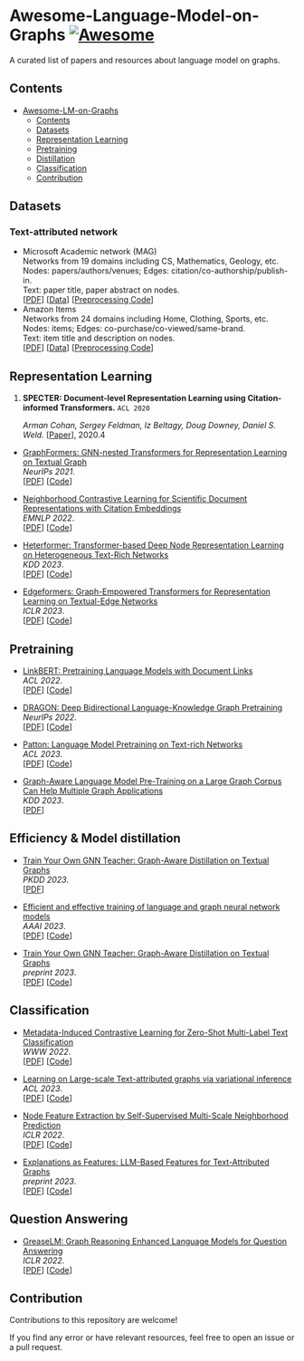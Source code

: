 # Awesome-Language-Model-on-Graphs [![Awesome](https://awesome.re/badge.svg)](https://awesome.re)
A curated list of papers and resources about language model on graphs.

## Contents
- [Awesome-LM-on-Graphs](#awesome-lm-on-graphs)
  - [Contents](#contents)
  - [Datasets](#datasets)
  - [Representation Learning](#representation-learning)
  - [Pretraining](#pretraining)
  - [Distillation](#distillation)
  - [Classification](#classification)
  - [Contribution](#contribution)


## Datasets
### Text-attributed network
- Microsoft Academic network (MAG)
<br>Networks from 19 domains including CS, Mathematics, Geology, etc.
<br>Nodes: papers/authors/venues; Edges: citation/co-authorship/publish-in.
<br>Text: paper title, paper abstract on nodes.
<br>[[PDF](https://arxiv.org/abs/2302.03341)] [[Data](https://zenodo.org/record/7611544)] [[Preprocessing Code](https://github.com/PeterGriffinJin/Patton/blob/main/data_process/process_mag.ipynb)]
- Amazon Items
<br>Networks from 24 domains including Home, Clothing, Sports, etc.
<br>Nodes: items; Edges: co-purchase/co-viewed/same-brand.
<br>Text: item title and description on nodes.
<br>[[PDF](https://arxiv.org/pdf/1602.01585.pdf)] [[Data](https://cseweb.ucsd.edu/~jmcauley/datasets/amazon/links.html)] [[Preprocessing Code](https://github.com/PeterGriffinJin/Patton/blob/main/data_process/process_amazon.ipynb)]




## Representation Learning
<!-- - [](https://arxiv.org/abs/2004.07180)
<br>**.
<br>[[PDF](https://arxiv.org/abs/2004.07180)]
<br>Arman Cohan, Sergey Feldman, Iz Beltagy, Doug Downey, Daniel S. Weld. -->

1. **SPECTER: Document-level Representation Learning using Citation-informed Transformers.** `ACL 2020`

    *Arman Cohan, Sergey Feldman, Iz Beltagy, Doug Downey, Daniel S. Weld.* [[Paper](https://arxiv.org/abs/2004.07180)], 2020.4

- [GraphFormers: GNN-nested Transformers for
Representation Learning on Textual Graph](https://arxiv.org/abs/2105.02605)
<br>*NeurIPs 2021*.
<br>[[PDF](https://arxiv.org/abs/2105.02605)] [[Code](https://github.com/microsoft/GraphFormers)]
<!-- <br>Junhan Yang, Zheng Liu, Shitao Xiao, Chaozhuo Li, Defu Lian, Sanjay Agrawal, Amit Singh, Guangzhong Sun, Xing Xie. -->

- [Neighborhood Contrastive Learning for Scientific Document Representations with Citation Embeddings](https://arxiv.org/pdf/2202.06671.pdf)
<br>*EMNLP 2022*.
<br>[[PDF](https://arxiv.org/pdf/2202.06671.pdf)] [[Code](https://github.com/malteos/scincl)]


- [Heterformer: Transformer-based Deep Node Representation Learning on Heterogeneous Text-Rich Networks](https://arxiv.org/abs/2205.10282)
<br>*KDD 2023*.
<br>[[PDF](https://arxiv.org/abs/2205.10282)] [[Code](https://github.com/PeterGriffinJin/Heterformer)]
<!-- <br>Bowen Jin, Yu Zhang, Qi Zhu, Jiawei Han. -->


- [Edgeformers: Graph-Empowered Transformers for Representation Learning on Textual-Edge Networks](https://openreview.net/pdf?id=2YQrqe4RNv)
<br>*ICLR 2023*.
<br>[[PDF](https://openreview.net/pdf?id=2YQrqe4RNv)] [[Code](https://github.com/PeterGriffinJin/Edgeformers)]
<!-- <br>Bowen Jin, Yu Zhang, Yu Meng, Jiawei Han. -->


## Pretraining

- [LinkBERT: Pretraining Language Models with Document Links](https://arxiv.org/pdf/2203.15827.pdf)
<br>*ACL 2022*.
<br>[[PDF](https://arxiv.org/pdf/2203.15827.pdf)] [[Code](https://github.com/michiyasunaga/LinkBERT)]
<!-- <br>Michihiro Yasunaga, Jure Leskovec, Percy Liang. -->


- [DRAGON: Deep Bidirectional Language-Knowledge Graph Pretraining](https://cs.stanford.edu/~myasu/papers/dragon_neurips22.pdf)
<br>*NeurIPs 2022*.
<br>[[PDF](https://cs.stanford.edu/~myasu/papers/dragon_neurips22.pdf)] [[Code](https://github.com/michiyasunaga/dragon)]
<!-- <br>Michihiro Yasunaga, Antoine Bosselut, Hongyu Ren, Xikun Zhang, Christopher D. Manning, Percy Liang, Jure Leskovec. -->


- [Patton: Language Model Pretraining on Text-rich Networks](https://arxiv.org/abs/2305.12268)
<br>*ACL 2023*.
<br>[[PDF](https://arxiv.org/abs/2305.12268)] [[Code](https://github.com/PeterGriffinJin/Patton)]
<!-- <br>Bowen Jin, Wentao Zhang, Yu Zhang, Yu Meng, Xinyang Zhang, Qi Zhu, Jiawei Han. -->


- [Graph-Aware Language Model Pre-Training on a Large Graph
Corpus Can Help Multiple Graph Applications](https://arxiv.org/pdf/2306.02592.pdf)
<br>*KDD 2023*.
<br>[[PDF](https://arxiv.org/pdf/2306.02592.pdf)]
<!-- <br>Han Xie, Da Zheng, Jun Ma, Houyu Zhang, Vassilis N. Ioannidis, Xiang Song, Qing Ping, Sheng Wang, Carl Yang, Yi Xu, Belinda Zeng, Trishul Chilimbi. -->



## Efficiency & Model distillation
- [Train Your Own GNN Teacher: Graph-Aware Distillation on Textual Graphs](https://arxiv.org/abs/2304.10668)
<br>*PKDD 2023*.
<br>[[PDF](https://arxiv.org/abs/2304.10668)]
<!-- <br>C. Mavromatis, V. N. Ioannidis, S. Wang, D. Zheng, S. Adeshina, J. Ma, H. Zhao, C. Faloutsos, G. Karypis. -->


- [Efficient and effective training of language and graph neural network models](https://arxiv.org/abs/2206.10781)
<br>*AAAI 2023*.
<br>[[PDF](https://arxiv.org/abs/2206.10781)] [[Code]()]
<!-- <br>Vassilis N Ioannidis, Xiang Song, Da Zheng, Houyu Zhang, Jun Ma, Yi Xu, Belinda Zeng, Trishul Chilimbi, George Karypis. -->


- [Train Your Own GNN Teacher: Graph-Aware Distillation on Textual Graphs](https://arxiv.org/pdf/2304.10668.pdf)
<br>*preprint 2023*.
<br>[[PDF](https://arxiv.org/pdf/2304.10668.pdf)] [[Code](https://github.com/cmavro/GRAD)]


## Classification
- [Metadata-Induced Contrastive Learning for Zero-Shot Multi-Label Text Classification](https://yuzhimanhua.github.io/papers/www22zhang.pdf)
<br>*WWW 2022*.
<br>[[PDF](https://yuzhimanhua.github.io/papers/www22zhang.pdf)] [[Code](https://github.com/yuzhimanhua/MICoL)]
<!-- <br>Yu Zhang, Zhihong Shen, Chieh-Han Wu, Boya Xie, Junheng Hao, Ye-Yi Wang, Kuansan Wang, Jiawei Han. -->


- [Learning on Large-scale Text-attributed graphs via variational inference](https://openreview.net/pdf?id=q0nmYciuuZN)
<br>*ACL 2023*.
<br>[[PDF](https://openreview.net/pdf?id=q0nmYciuuZN)] [[Code](https://github.com/AndyJZhao/GLEM)]
<!-- <br>Jianan Zhao, Meng Qu, Chaozhuo Li, Hao Yan, Qian Liu, Rui Li, Xing Xie, Jian Tang. -->


- [Node Feature Extraction by Self-Supervised Multi-Scale Neighborhood Prediction](https://arxiv.org/pdf/2111.00064.pdf)
<br>*ICLR 2022*.
<br>[[PDF](https://arxiv.org/pdf/2111.00064.pdf)] [[Code](https://github.com/amzn/pecos/tree/mainline/examples/giant-xrt)]


- [Explanations as Features: LLM-Based Features for Text-Attributed Graphs](https://arxiv.org/pdf/2305.19523.pdf)
<br>*preprint 2023*.
<br>[[PDF](https://arxiv.org/pdf/2305.19523.pdf)] [[Code](https://github.com/XiaoxinHe/TAPE)]


## Question Answering
- [GreaseLM: Graph Reasoning Enhanced Language Models for Question Answering](https://cs.stanford.edu/~myasu/papers/greaselm_iclr22.pdf)
<br>*ICLR 2022*.
<br>[[PDF](https://cs.stanford.edu/~myasu/papers/greaselm_iclr22.pdf)] [[Code](https://github.com/snap-stanford/GreaseLM)]
<!-- <br>Xikun Zhang, Antoine Bosselut, Michihiro Yasunaga, Hongyu Ren, Percy Liang, Christopher D Manning and Jure Leskovec. -->


## Contribution
Contributions to this repository are welcome!

If you find any error or have relevant resources, feel free to open an issue or a pull request.


<!-- - []()
<br>
<br>**.
<br>[[PDF]()] [[Code]()] -->
